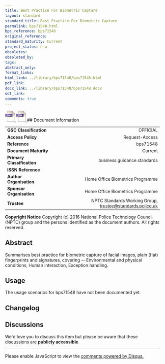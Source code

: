 ```yaml
---
title: Best Practice For Biometric Capture
layout: standard
standard_title: Best Practice For Biometric Capture
permalink: bps71548.html
bps_reference: bps71548
original_reference: 
standard_maturity: Current
project_status: n-a
obsoletes: 
obsoleted_by: 
tags: 
abstract_only:
format_links:
html_link: ../library/bps71548/bps71548.html
pdf_link: 
docx_link: ../library/bps71548/bps71548.docx
odt_link: 
comments: true
---
```



<a target="_blank" href="../library/bps71548/bps71548.docx">
    <img src="../images/docx@0.5x.png" alt="docx link" title="docx link" style="max-height:35px;">
</a>

<a target="_blank" href="../library/bps71548/bps71548.html">
    <img src="../images/html@0.5x.png" alt="html link" title="html link" style="max-height:35px;">
</a>
## Document Information

|||
| :------- | ------: |
| **GSC Classification**     | OFFICIAL |
| **Access Policy**          | Request-Access |
| **Reference**              | bps71548  |
| **Document Maturity**      | Current |
| **Primary Classification** | business.guidance.standards |
| **ISSN Reference**         |  |
| **Author Organisation**    |Home Office Biometrics Programme|
| **Sponsor Organisation**   |Home Office Biometrics Programme|
| **Trustee**                | NPTC Standards Working Group, <a href="mailto:trustee@standards.police.uk?subject=bps71548 Best Practice For Biometric Capture">trustee@standards.police.uk |

**Copyright Notice**
Copyright (c) 2016 National Police Technology Council (NPTC) group and the persons identified as the document authors. All rights reserved.

## Abstract
Summarises best practice for biometric capture of facial images, plain (flat) fingerprints and signatures, covering -- Environmental and physical conditions, Human interaction, Exception handling.
        
## Usage
The usage scenarios for bps71548 have not been documented yet.

## Changelog


## Discussions
We'd love you to discuss this item but please be aware that these discussions are **publicly accessible**.
<hr>
<div id="disqus_thread"></div>

<script>

/**
*  RECOMMENDED CONFIGURATION VARIABLES: EDIT AND UNCOMMENT THE SECTION BELOW TO INSERT DYNAMIC VALUES FROM YOUR PLATFORM OR CMS.
*  LEARN WHY DEFINING THESE VARIABLES IS IMPORTANT: https://disqus.com/admin/universalcode/#configuration-variables*/
/*
var disqus_config = function () {
this.page.url = PAGE_URL;  // Replace PAGE_URL with your page's canonical URL variable
this.page.identifier = PAGE_IDENTIFIER; // Replace PAGE_IDENTIFIER with your page's unique identifier variable
};
*/
(function() { // DON'T EDIT BELOW THIS LINE
var d = document, s = d.createElement('script');
s.src = 'https://nptcstandards.disqus.com/embed.js';
s.setAttribute('data-timestamp', +new Date());
(d.head || d.body).appendChild(s);
})();
</script>
<noscript>Please enable JavaScript to view the <a href="https://disqus.com/?ref_noscript">comments powered by Disqus.</a></noscript>


